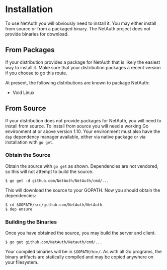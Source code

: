 # Installation

To use NetAuth you will obviously need to install it.  You may either
install from source or from a packaged binary.  The NetAuth project
does not provide binaries for download.

## From Packages

If your distribution provides a package for NetAuth that is likely the
easiest way to install it.  Make sure that your distribution packages
a recent version if you choose to go this route.

At present, the following distributions are known to package NetAuth:

  * Void Linux

## From Source

If your distribution does not provide packages for NetAuth, you will
need to install from source.  To install from source you will need a
working Go environment at or above version 1.10.  Your environment
must also have the `dep` dependency manager available, either via
native package or via installation with `go get`.

### Obtain the Source

Obtain the source with `go get` as shown.  Dependencies are not
vendored, so this will not attempt to build the source.

```shell
$ go get -d github.com/NetAuth/NetAuth/cmd/...
```

This will download the source to your GOPATH.  Now you should obtain
the dependencies:

```shell
$ cd $GOPATH/src/github.com/NetAuth/NetAuth
$ dep ensure
```

### Building the Binaries

Once you have obtained the source, you may build the server and
client.

```shell
$ go get github.com/NetAuth/Netauth/cmd/...
```

Your compiled binaries will be in `$GOPATH/bin/`.  As with all Go
programs, the binary artifacts are statically compiled and may be
copied anywhere on your filesystem.
